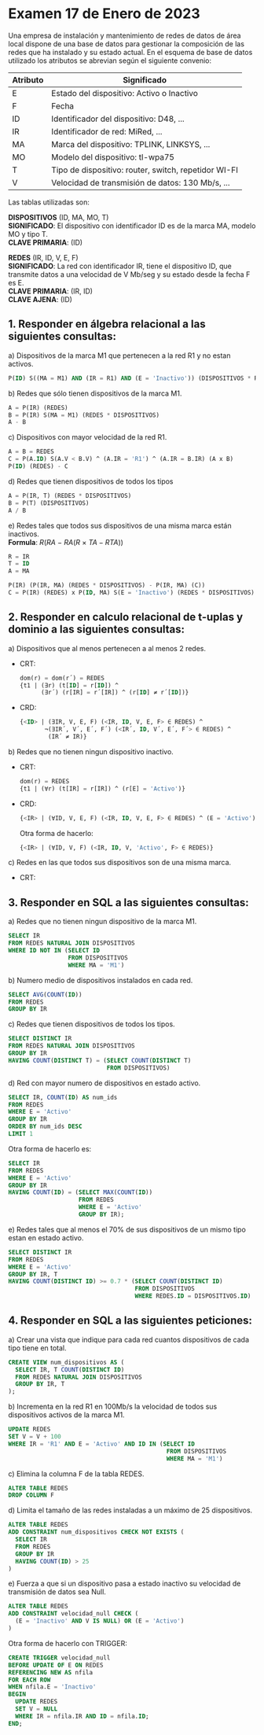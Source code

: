# Examen 17 de Enero de 2023

Una empresa de instalación y mantenimiento de redes de datos de área local dispone de una base de datos para gestionar la composición de las redes que ha instalado y su estado actual. En el esquema de base de datos utilizado los atributos se abrevian según el siguiente convenio:

| Atributo | Significado                                          |
| -------- | ---------------------------------------------------- |
| E        | Estado del dispositivo: Activo o Inactivo            |
| F        | Fecha                                                |
| ID       | Identificador del dispositivo: D48, ...              |
| IR       | Identificador de red: MiRed, ...                     |
| MA       | Marca del dispositivo: TPLINK, LINKSYS, ...          |
| MO       | Modelo del dispositivo: tl-wpa75                     |
| T        | Tipo de dispositivo: router, switch, repetidor WI-FI |
| V        | Velocidad de transmisión de datos: 130 Mb/s, ...    |

Las tablas utilizadas son:

**DISPOSITIVOS** (ID, MA, MO, T)\
**SIGNIFICADO**: El dispositivo con identificador ID es de la marca MA, modelo MO y tipo T.\
**CLAVE PRIMARIA**: (ID)

**REDES** (IR, ID, V, E, F)\
**SIGNIFICADO**: La red con identificador IR, tiene el dispositivo ID, que transmite datos a una velocidad de V Mb/seg y su estado desde la fecha F es E.\
**CLAVE PRIMARIA**: (IR, ID)\
**CLAVE AJENA**: (ID)

## 1. Responder en álgebra relacional a las siguientes consultas:
a) Dispositivos de la marca M1 que pertenecen a la red R1 y no estan activos.
```sql
P(ID) S((MA = M1) AND (IR = R1) AND (E = 'Inactivo')) (DISPOSITIVOS * REDES)
```

b) Redes que sólo tienen dispositivos de la marca M1.
```sql
A = P(IR) (REDES)
B = P(IR) S(MA = M1) (REDES * DISPOSITIVOS)
A - B
```

c) Dispositivos con mayor velocidad de la red R1.
```sql
A = B = REDES
C = P(A.ID) S(A.V < B.V) ^ (A.IR = 'R1') ^ (A.IR = B.IR) (A x B)
P(ID) (REDES) - C  
```

d) Redes que tienen dispositivos de todos los tipos
```sql
A = P(IR, T) (REDES * DISPOSITIVOS)
B = P(T) (DISPOSITIVOS)
A / B
```

e) Redes tales que todos sus dispositivos de una misma marca están inactivos.\
**Formula**: $R(RA \ - \ RA (R \ \times \ TA - RTA))$

```sql
R = IR
T = ID
A = MA

P(IR) (P(IR, MA) (REDES * DISPOSITIVOS) - P(IR, MA) (C))
C = P(IR) (REDES) x P(ID, MA) S(E = 'Inactivo') (REDES * DISPOSITIVOS) - P(IR, ID, MA) (REDES * DISPOSITIVOS)
```

## 2. Responder en calculo relacional de t-uplas y dominio a las siguientes consultas:
a) Dispositivos que al menos pertenecen a al menos 2 redes.
* CRT:
  ```sql
  dom(r) = dom(r´) = REDES
  {t1 | (∃r) (t[ID] = r[ID]) ^ 
        (∃r´) (r[IR] = r´[IR]) ^ (r[ID] ≠ r´[ID])}
  ```

* CRD:
  ```sql	
  {<ID> | (∃IR, V, E, F) (<IR, ID, V, E, F> ∈ REDES) ^
         ¬(∃IR´, V´, E´, F´) (<IR´, ID, V´, E´, F´> ∈ REDES) ^ 
          (IR´ ≠ IR)}
  ```

b) Redes que no tienen ningun dispositivo inactivo.
* CRT:
  ```sql
  dom(r) = REDES
  {t1 | (∀r) (t[IR] = r[IR]) ^ (r[E] = 'Activo')}
  ```

* CRD:
  ```sql
  {<IR> | (∀ID, V, E, F) (<IR, ID, V, E, F> ∈ REDES) ^ (E = 'Activo')}
  ```

  Otra forma de hacerlo:
  ```sql
  {<IR> | (∀ID, V, F) (<IR, ID, V, 'Activo', F> ∈ REDES)}
  ```

c) Redes en las que todos sus dispositivos son de una misma marca.
* CRT:
  

## 3. Responder en SQL a las siguientes consultas:
a) Redes que no tienen ningun dispositivo de la marca M1.
```sql
SELECT IR
FROM REDES NATURAL JOIN DISPOSITIVOS
WHERE ID NOT IN (SELECT ID 
                 FROM DISPOSITIVOS
                 WHERE MA = 'M1')
```

b) Numero medio de dispositivos instalados en cada red.
```sql
SELECT AVG(COUNT(ID))
FROM REDES
GROUP BY IR
```

c) Redes que tienen dispositivos de todos los tipos.
```sql
SELECT DISTINCT IR
FROM REDES NATURAL JOIN DISPOSITIVOS
GROUP BY IR
HAVING COUNT(DISTINCT T) = (SELECT COUNT(DISTINCT T)
                            FROM DISPOSITIVOS)
```

d) Red con mayor numero de dispositivos en estado activo.
```sql
SELECT IR, COUNT(ID) AS num_ids
FROM REDES
WHERE E = 'Activo'
GROUP BY IR
ORDER BY num_ids DESC
LIMIT 1
```

Otra forma de hacerlo es:
```sql
SELECT IR
FROM REDES
WHERE E = 'Activo'
GROUP BY IR
HAVING COUNT(ID) = (SELECT MAX(COUNT(ID))
                    FROM REDES
                    WHERE E = 'Activo'
                    GROUP BY IR);
```

e) Redes tales que al menos el 70% de sus dispositivos de un mismo tipo estan en estado activo. 
```sql
SELECT DISTINCT IR
FROM REDES
WHERE E = 'Activo'
GROUP BY IR, T
HAVING COUNT(DISTINCT ID) >= 0.7 * (SELECT COUNT(DISTINCT ID)
                                    FROM DISPOSITIVOS
                                    WHERE REDES.ID = DISPOSITIVOS.ID)
```

## 4. Responder en SQL a las siguientes peticiones:
a) Crear una vista que indique para cada red cuantos dispositivos de cada tipo tiene en total.
```sql
CREATE VIEW num_dispositivos AS (
  SELECT IR, T COUNT(DISTINCT ID)
  FROM REDES NATURAL JOIN DISPOSITIVOS
  GROUP BY IR, T
);
```

b) Incrementa en la red R1 en 100Mb/s la velocidad de todos sus dispositivos activos de la marca M1.
```sql
UPDATE REDES
SET V = V + 100
WHERE IR = 'R1' AND E = 'Activo' AND ID IN (SELECT ID
                                             FROM DISPOSITIVOS
                                             WHERE MA = 'M1')
```

c) Elimina la columna F de la tabla REDES.
```sql
ALTER TABLE REDES
DROP COLUMN F
```

d) Limita el tamaño de las redes instaladas a un máximo de 25 dispositivos.
```sql
ALTER TABLE REDES
ADD CONSTRAINT num_dispositivos CHECK NOT EXISTS (
  SELECT IR
  FROM REDES
  GROUP BY IR
  HAVING COUNT(ID) > 25
)
```

e) Fuerza a que si un dispositivo pasa a estado inactivo su velocidad de transmisión de datos sea Null.
```sql
ALTER TABLE REDES
ADD CONSTRAINT velocidad_null CHECK (
  (E = 'Inactivo' AND V IS NULL) OR (E = 'Activo')
)
```

Otra forma de hacerlo con TRIGGER:
```sql
CREATE TRIGGER velocidad_null
BEFORE UPDATE OF E ON REDES
REFERENCING NEW AS nfila
FOR EACH ROW
WHEN nfila.E = 'Inactivo'
BEGIN
  UPDATE REDES
  SET V = NULL
  WHERE IR = nfila.IR AND ID = nfila.ID;
END;
```